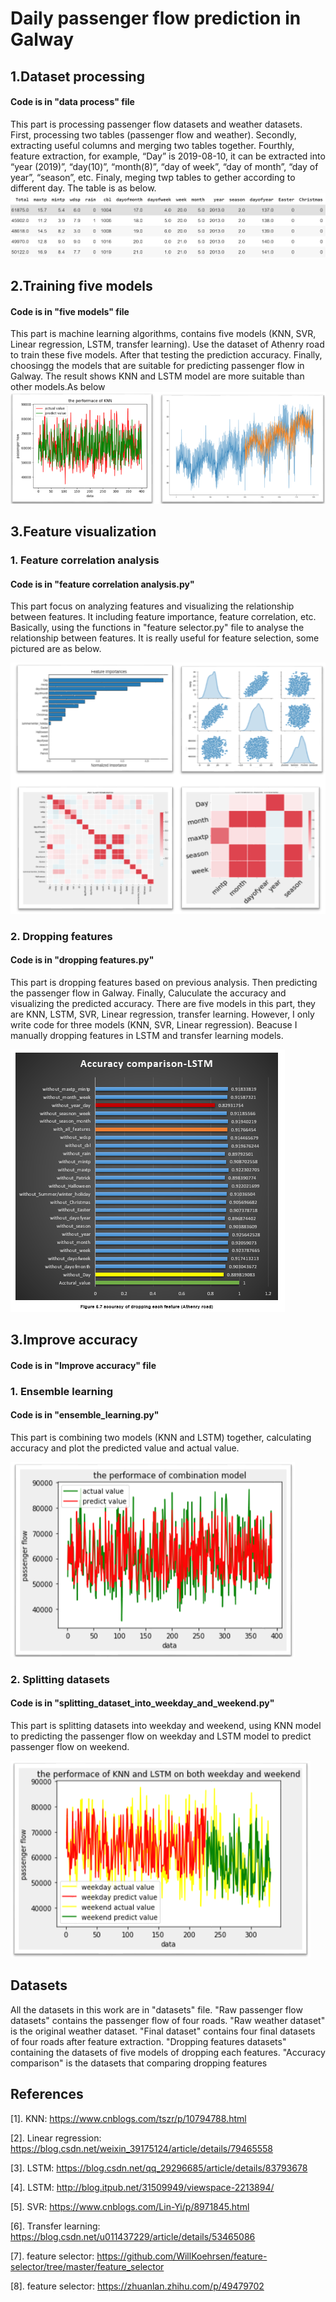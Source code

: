 # Daily passenger flow prediction in Galway
## 1.Dataset processing
#### Code is in "data process" file
This part is processing passenger flow datasets and weather datasets. First, processing two tables (passenger flow and weather). Secondly, extracting useful columns and merging two tables together. Fourthly, feature extraction, for example, “Day” is 2019-08-10, it can be extracted into “year (2019)”, “day(10)”, “month(8)”, “day of week”, “day of month”, “day of year”, “season”, etc. Finaly, meging twp tables to gether according to different day. The table is as below.
![](images/1.png)
## 2.Training five models
#### Code is in "five models" file
This part is machine learning algorithms, contains five models (KNN, SVR, Linear regression, LSTM, transfer learning). Use the dataset of Athenry road to train these five models. After that testing the prediction accuracy. Finally, choosingg the models that are suitable for predicting passenger flow in Galway. The result shows KNN and LSTM model are more suitable than other models.As below
![](images/10.png)

## 3.Feature visualization
### 1. Feature correlation analysis
#### Code is in "feature correlation analysis.py"
This part focus on analyzing features and visualizing the relationship between features. It including feature importance, feature correlation, etc. Basically, using the functions in "feature selector.py" file to analyse the relationship between features. It is really useful for feature selection, some pictured are as below.

![](images/2.png)
### 2. Dropping features
#### Code is in "dropping features.py"
This part is dropping features based on previous analysis. Then predicting the passenger flow in Galway. Finally, Caluculate the accuracy and visualizing the predicted accuracy. There are five models in this part, they are KNN, LSTM, SVR, Linear regression, transfer learning. However, I only write code for three models (KNN, SVR, Linear regression). Beacuse I manually dropping features in LSTM and transfer learning models.

![](images/3.png)
## 3.Improve accuracy
#### Code is in "Improve accuracy" file
### 1. Ensemble learning
#### Code is in "ensemble_learning.py" 
This part is combining two models (KNN and LSTM) together, calculating accuracy and plot the predicted value and actual value.

![](images/5.png)

### 2. Splitting datasets
#### Code is in "splitting_dataset_into_weekday_and_weekend.py" 
This part is splitting datasets into weekday and weekend, using KNN model to predicting the passenger flow on weekday and LSTM model to predict passenger flow on weekend.

![](images/4.png)

## Datasets
All the datasets in this work are in "datasets" file. 
"Raw passenger flow datasets" contains the passenger flow of four roads. "Raw weather dataset" is the original weather dataset. 
"Final dataset" contains four final datasets of four roads after feature extraction.
"Dropping features datasets" containing the datasets of five models of dropping each features.
"Accuracy comparison" is the datasets that comparing dropping features

## References
[1]. KNN: https://www.cnblogs.com/tszr/p/10794788.html

[2]. Linear regression: https://blog.csdn.net/weixin_39175124/article/details/79465558

[3]. LSTM: https://blog.csdn.net/qq_29296685/article/details/83793678

[4]. LSTM: http://blog.itpub.net/31509949/viewspace-2213894/

[5]. SVR: https://www.cnblogs.com/Lin-Yi/p/8971845.html

[6]. Transfer learning: https://blog.csdn.net/u011437229/article/details/53465086

[7]. feature selector: https://github.com/WillKoehrsen/feature-selector/tree/master/feature_selector

[8]. feature selector: https://zhuanlan.zhihu.com/p/49479702

